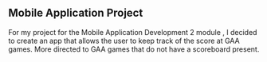 ## Mobile Application Project

For my project for the Mobile Application Development 2 module , I decided to create an app that allows the user to keep track of the score at GAA games. More directed to GAA games that do not have a scoreboard present.